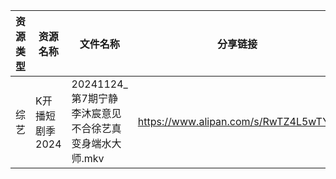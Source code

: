 | 资源类型 | 资源名称       | 文件名称                               | 分享链接                                 | 更新时间                |
| ---- | ---------- | ---------------------------------- | ------------------------------------ | ------------------- |
| 综艺   | K开播短剧季2024 | 20241124_第7期宁静李沐宸意见不合徐艺真变身端水大师.mkv | https://www.alipan.com/s/RwTZ4L5wTYU | 2024-11-25 00:07:43 |
